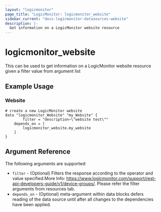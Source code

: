```yaml
---
layout: "logicmonitor"
page_title: "LogicMonitor: logicmonitor_website"
sidebar_current: "docs-logicmonitor-datasources-website"
description: |-
  Get information on a LogicMonitor website resource
---
```


# logicmonitor_website

This can be used to get information on a LogicMonitor website resource given a filter value from argument list

## Example Usage    
### Website
```hcl
# create a new LogicMonitor website
data "logicmonitor_Website" "my_Website" {
        filter = "description~\"website test\""
 	depends_on = [
		logicmonitor_website.my_website
 	]
}
```

## Argument Reference

The following arguments are supported:

* `filter` - (Optional) Filters the response according to the operator and value specified.More Info: https://www.logicmonitor.com/support/rest-api-developers-guide/v1/device-groups/. Please refer the filter arguments from resources tab.
* `depends_on` - (Optional) meta-argument within data blocks defers reading of the data source until after all changes to the dependencies have been applied.


